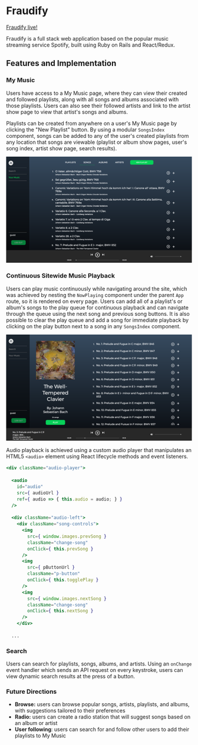 # Fraudify

[Fraudify live!](https://fraudify.herokuapp.com/#/home)

Fraudify is a full stack web application based on the popular music streaming service Spotify, built using Ruby on Rails and React/Redux.

## Features and Implementation

### My Music

Users have access to a My Music page, where they can view their created and followed playlists, along with all songs and albums associated with those playlists. Users can also see their followed artists and link to the artist show page to view that artist's songs and albums.

Playlists can be created from anywhere on a user's My Music page by clicking the "New Playlist" button. By using a modular `SongsIndex` component, songs can be added to any of the user's created playlists from any location that songs are viewable (playlist or album show pages, user's song index, artist show page, search results).

![My Music Songs Index](docs/screenshots/mymusic-songsindex.png)

### Continuous Sitewide Music Playback

Users can play music continuously while navigating around the site, which was achieved by nesting the `NowPlaying` component under the parent `App` route, so it is rendered on every page. Users can add all of a playlist's or album's songs to the play queue for continuous playback and can navigate through the queue using the next song and previous song buttons. It is also possible to clear the play queue and add a song for immediate playback by clicking on the play button next to a song in any `SongsIndex` component.

![Album Show Page](docs/screenshots/album-show-page.png)

Audio playback is achieved using a custom audio player that manipulates an HTML5 `<audio>` element using React lifecycle methods and event listeners.

```jsx
<div className="audio-player">

  <audio
    id="audio"
    src={ audioUrl }
    ref={ audio => { this.audio = audio; } }
  />

  <div className="audio-left">
    <div className="song-controls">
      <img
        src={ window.images.prevSong }
        className="change-song"
        onClick={ this.prevSong }
      />
      <img
        src={ pButtonUrl }
        className="p-button"
        onClick={ this.togglePlay }
      />
      <img
        src={ window.images.nextSong }
        className="change-song"
        onClick={ this.nextSong }
      />
    </div>

  ...
```

### Search

Users can search for playlists, songs, albums, and artists. Using an `onChange` event handler which sends an API request on every keystroke, users can view dynamic search results at the press of a button.


### Future Directions

* __Browse:__ users can browse popular songs, artists, playlists, and albums, with suggestions tailored to their preferences
* __Radio:__ users can create a radio station that will suggest songs based on an album or artist
* __User following__: users can search for and follow other users to add their playlists to My Music
